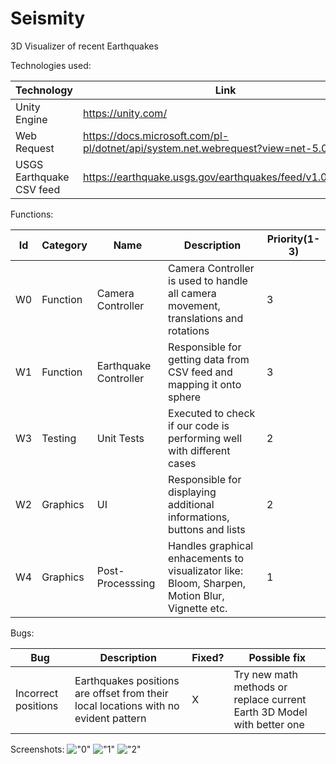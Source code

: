 # Seismity
3D Visualizer of recent Earthquakes

Technologies used:

| Technology | Link |
| --- | --- |
| Unity Engine | https://unity.com/ |
| Web Request | https://docs.microsoft.com/pl-pl/dotnet/api/system.net.webrequest?view=net-5.0 |
| USGS Earthquake CSV feed | https://earthquake.usgs.gov/earthquakes/feed/v1.0/csv.php |

Functions:

| Id | Category | Name | Description | Priority(1-3) |
| --- | --- | --- | --- | --- |
| W0 | Function | Camera Controller | Camera Controller is used to handle all camera movement, translations and rotations | 3 |
| W1 | Function | Earthquake Controller | Responsible for getting data from CSV feed and mapping it onto sphere | 3 |
| W3 | Testing | Unit Tests | Executed to check if our code is performing well with different cases | 2 |
| W2 | Graphics | UI | Responsible for displaying additional informations, buttons and lists  | 2 |
| W4 | Graphics | Post-Processsing | Handles graphical enhacements to visualizator like: Bloom, Sharpen, Motion Blur, Vignette etc. | 1 |

Bugs:

| Bug | Description | Fixed? | Possible fix |
| --- | --- | --- | --- |
| Incorrect positions | Earthquakes positions are offset from their local locations with no evident pattern | X | Try new math methods or replace current Earth 3D Model with better one |

Screenshots:
!["0"](/Assets/Screenshots/0.png?raw=true)
!["1"](/Assets/Screenshots/1.png?raw=true)
!["2"](/Assets/Screenshots/2.png?raw=true)
